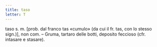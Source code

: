 ```yaml
---
title: taso
letter: T
---
```

taso s. m. [prob. dal franco tas «cumulo» (da cui il fr. tas, con lo stesso sign.)], non com. – Gruma, tartaro delle botti, deposito feccioso (cfr. intasare e stasare).